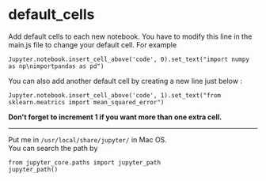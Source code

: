 # default_cells

Add default cells to each new notebook. You have to modify this line in the main.js file to change your default cell. For example

`Jupyter.notebook.insert_cell_above('code', 0).set_text("import numpy as np\nimportpandas as pd")`


You can also add another default cell by creating a new line just below :

`Jupyter.notebook.insert_cell_above('code', 1).set_text("from sklearn.meatrics import mean_squared_error")`

**Don't forget to increment 1 if you want more than one extra cell.**

---

Put me in `/usr/local/share/jupyter/` in Mac OS.  
You can search the path by

```
from jupyter_core.paths import jupyter_path
jupyter_path()
```
